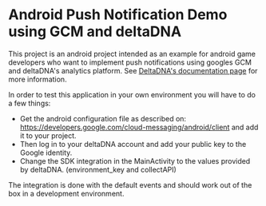 # Android Push Notification Demo using GCM and deltaDNA


This project is an android project intended as an example for android game developers who want to implement push notifications using googles GCM and deltaDNA's analytics platform.
See [DeltaDNA's documentation page](http://docs.deltadna.com/advanced-integration/android-sdk/google-cloud-messaging-setup/) for more information.

In order to test this application in your own environment you will have to do a few things:
* Get the android configuration file as described on: https://developers.google.com/cloud-messaging/android/client and add it to your project.
* Then log in to your deltaDNA account and add your public key to the Google identity.
* Change the SDK integration in the MainActivity to the values provided by deltaDNA. (environment_key and collectAPI)

The integration is done with the default events and should work out of the box in a development environment.